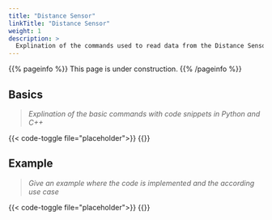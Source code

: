 ```yaml
---
title: "Distance Sensor"
linkTitle: "Distance Sensor"
weight: 1
description: >
  Explination of the commands used to read data from the Distance Sensors
---
```


{{% pageinfo %}}
This page is under construction.
{{% /pageinfo %}}

## Basics

> *Explination of the basic commands with code snippets in Python and C++*

{{< code-toggle file="placeholder">}}
{{</code-toggle>}}

## Example

> *Give an example where the code is implemented and the according use case*	

{{< code-toggle file="placeholder">}}
{{</code-toggle>}}